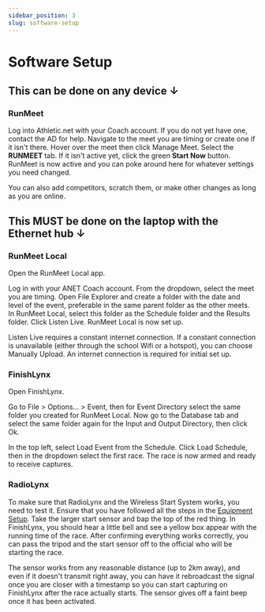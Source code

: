 ```yaml
---
sidebar_position: 3
slug: software-setup
---
```

# Software Setup
## This can be done on any device ↓
### RunMeet
Log into Athletic.net with your Coach account. If you do not yet have one, contact the AD for help. Navigate to the meet you are timing or create one if it isn't there. Hover over the meet then click Manage Meet. Select the **RUNMEET** tab. If it isn't active yet, click the green **Start Now** button. RunMeet is now active and you can poke around here for whatever settings you need changed.

You can also add competitors, scratch them, or make other changes as long as you are online.

## This MUST be done on the laptop with the Ethernet hub ↓
### RunMeet Local
Open the RunMeet Local app.

Log in with your ANET Coach account. From the dropdown, select the meet you are timing. Open File Explorer and create a folder with the date and level of the event, preferable in the same parent folder as the other meets. In RunMeet Local, select this folder as the Schedule folder and the Results folder. Click Listen Live. RunMeet Local is now set up.

Listen Live requires a constant internet connection. If a constant connection is unavailable (either through the school Wifi or a hotspot), you can choose Manually Upload. An internet connection is required for initial set up.
### FinishLynx
Open FinishLynx.

Go to File > Options... > Event, then for Event Directory select the same folder you created for RunMeet Local. Now go to the Database tab and select the same folder again for the Input and Output Directory, then click Ok.

In the top left, select Load Event from the Schedule. Click Load Schedule, then in the dropdown select the first race. The race is now armed and ready to receive captures.
### RadioLynx
To make sure that RadioLynx and the Wireless Start System works, you need to test it. Ensure that you have followed all the steps in the [Equipment Setup](./equipment-setup/). Take the larger start sensor and bap the top of the red thing. In FinishLynx, you should hear a little bell and see a yellow box appear with the running time of the race. After confirming everything works correctly, you can pass the tripod and the start sensor off to the official who will be starting the race.

The sensor works from any reasonable distance (up to 2km away), and even if it doesn't transmit right away, you can have it rebroadcast the signal once you are closer with a timestamp so you can start capturing on FinishLynx after the race actually starts. The sensor gives off a faint beep once it has been activated.
